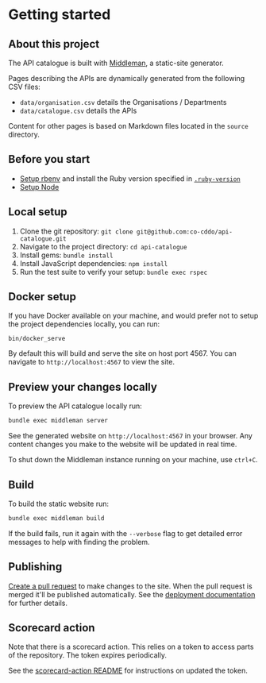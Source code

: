 # Getting started

## About this project

The API catalogue is built with [Middleman][middleman], a static-site generator.

Pages describing the APIs are dynamically generated from the following CSV files:

- `data/organisation.csv` details the Organisations / Departments
- `data/catalogue.csv` details the APIs

Content for other pages is based on Markdown files located in the `source`
directory.

## Before you start

- [Setup rbenv][setup-rbenv] and install the Ruby version specified in [`.ruby-version`][ruby-version]
- [Setup Node][setup-node]

## Local setup

1. Clone the git repository: `git clone git@github.com:co-cddo/api-catalogue.git`
1. Navigate to the project directory: `cd api-catalogue`
1. Install gems: `bundle install`
1. Install JavaScript dependencies: `npm install`
1. Run the test suite to verify your setup: `bundle exec rspec`

## Docker setup

If you have Docker available on your machine, and would prefer not to setup the
project dependencies locally, you can run:

```
bin/docker_serve
```

By default this will build and serve the site on host port 4567. You can
navigate to `http://localhost:4567` to view the site.

## Preview your changes locally

To preview the API catalogue locally run:

```sh
bundle exec middleman server
```

See the generated website on `http://localhost:4567` in your browser. Any
content changes you make to the website will be updated in real time.

To shut down the Middleman instance running on your machine, use `ctrl+C`.

## Build

To build the static website run:

```sh
bundle exec middleman build
```

If the build fails, run it again with the `--verbose` flag to get detailed error
messages to help with finding the problem.

## Publishing

[Create a pull request][pull-request] to make changes to the site. When the pull
request is merged it'll be published automatically. See the
[deployment documentation][deployment] for further details.

[middleman]: https://middlemanapp.com/
[setup-rbenv]: https://github.com/rbenv/rbenv#installation
[setup-node]: https://nodejs.org/en/download/
[ruby-version]: ../.ruby-version
[pull-request]: https://gds-way.cloudapps.digital/standards/pull-requests.html
[deployment]: ./deployment.md

## Scorecard action

Note that there is a scorecard action. This relies on a token to access parts of
the repository. The token expires periodically.

See the [scorecard-action README](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)
for instructions on updated the token.
